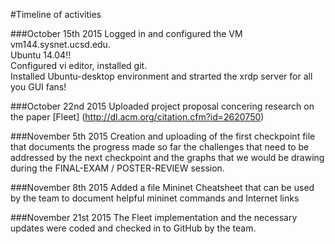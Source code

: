 #Timeline of activities

###October 15th 2015
Logged in and configured the VM vm144.sysnet.ucsd.edu.<br/>
Ubuntu 14.04!!<br/>
Configured vi editor, installed git.<br/>
Installed Ubuntu-desktop environment and strarted the xrdp server for all you GUI fans!

###October 22nd 2015
Uploaded project proposal concering research on the paper [Fleet] (http://dl.acm.org/citation.cfm?id=2620750)

###November 5th 2015
Creation and uploading of the first checkpoint file that documents the progress made so far the challenges that need to be addressed by the next checkpoint and the graphs that we would be drawing during the FINAL-EXAM / POSTER-REVIEW session.

###November 8th 2015
Added a file Mininet Cheatsheet that can be used by the team to document helpful mininet commands and Internet links

###November 21st 2015
The Fleet implementation and the necessary updates were coded and checked in to GitHub by the team.
